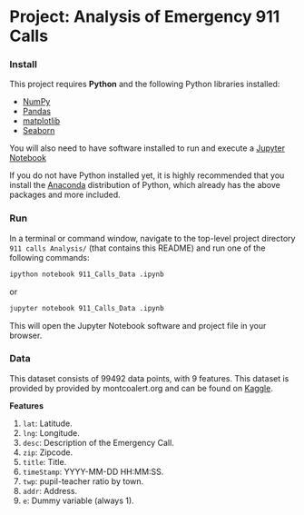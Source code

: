 
# Project: Analysis of Emergency 911 Calls 

### Install

This project requires **Python** and the following Python libraries installed:

- [NumPy](http://www.numpy.org/)
- [Pandas](http://pandas.pydata.org/)
- [matplotlib](http://matplotlib.org/)
- [Seaborn](https://seaborn.pydata.org/)

You will also need to have software installed to run and execute a [Jupyter Notebook](http://ipython.org/notebook.html)

If you do not have Python installed yet, it is highly recommended that you install the [Anaconda](http://continuum.io/downloads) distribution of Python, which already has the above packages and more included. 


### Run

In a terminal or command window, navigate to the top-level project directory `911 calls Analysis/` (that contains this README) and run one of the following commands:

```bash
ipython notebook 911_Calls_Data .ipynb
```  
or
```bash
jupyter notebook 911_Calls_Data .ipynb
```

This will open the Jupyter Notebook software and project file in your browser.

### Data

This dataset consists of 99492 data points, with 9 features. This dataset is provided by provided by montcoalert.org and can be found on [Kaggle](https://www.kaggle.com/mchirico/montcoalert).

**Features**
1.  `lat`: Latitude.
2. `lng`: Longitude.
3. `desc`: Description of the Emergency Call.
4. `zip`: Zipcode.
5. `title`: Title.
6. `timeStamp`: YYYY-MM-DD HH:MM:SS.
7. `twp`: pupil-teacher ratio by town.
8. `addr`: Address.
9. `e`: Dummy variable (always 1).
